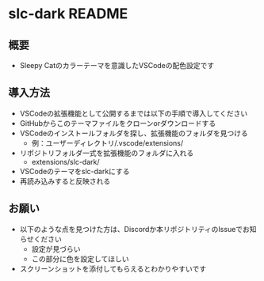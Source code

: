 # slc-dark README

## 概要

* Sleepy Catのカラーテーマを意識したVSCodeの配色設定です

## 導入方法

* VSCodeの拡張機能として公開するまでは以下の手順で導入してください
* GitHubからこのテーマファイルをクローンorダウンロードする
* VSCodeのインストールフォルダを探し、拡張機能のフォルダを見つける
  * 例：ユーザーディレクトリ/.vscode/extensions/
* リポジトリフォルダ一式を拡張機能のフォルダに入れる
  * extensions/slc-dark/
* VSCodeのテーマをslc-darkにする
* 再読み込みすると反映される

## お願い

* 以下のような点を見つけた方は、Discordか本リポジトリティのIssueでお知らせください
  * 設定が見づらい
  * この部分に色を設定してほしい
* スクリーンショットを添付してもらえるとわかりやすいです
